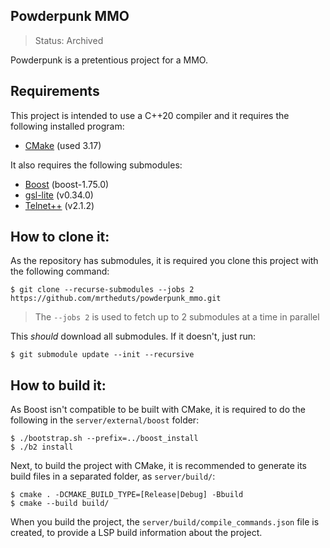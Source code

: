 ## Powderpunk MMO

> Status: Archived

Powderpunk is a pretentious project for a MMO.

## Requirements
This project is intended to use a C++20 compiler and it requires the following installed program:
- [CMake](https://cmake.org) (used 3.17)

It also requires the following submodules:
- [Boost](https://github.com/boostorg/boost) (boost-1.75.0)
- [gsl-lite](https://github.com/gsl-lite/gsl-lite) (v0.34.0)
- [Telnet++](https://github.com/KazDragon/telnetpp) (v2.1.2)

## How to clone it:
As the repository has submodules, it is required you clone this project with the following command:

```shell
$ git clone --recurse-submodules --jobs 2  https://github.com/mrtheduts/powderpunk_mmo.git
```
> The `--jobs 2` is used to fetch up to 2 submodules at a time in parallel

This _should_ download all submodules. If it doesn't, just run:
```shell
$ git submodule update --init --recursive
```

## How to build it:
As Boost isn't compatible to be built with CMake, it is required to do the following in the `server/external/boost` folder:
```shell
$ ./bootstrap.sh --prefix=../boost_install
$ ./b2 install
```

Next, to build the project with CMake, it is recommended to generate its build files in a separated folder, as `server/build/`:
```shell
$ cmake . -DCMAKE_BUILD_TYPE=[Release|Debug] -Bbuild
$ cmake --build build/
```

When you build the project, the `server/build/compile_commands.json` file is created, to provide a LSP build information about the project.
